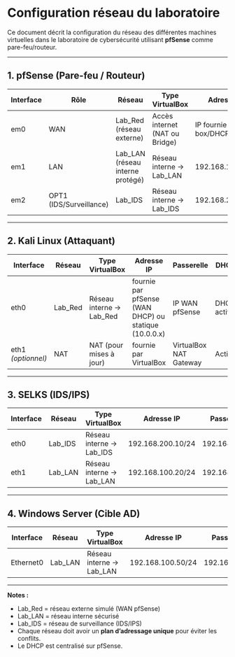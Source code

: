 # Configuration réseau du laboratoire

Ce document décrit la configuration du réseau des différentes machines virtuelles dans le laboratoire de cybersécurité utilisant **pfSense** comme pare-feu/routeur.

---

## 1. pfSense (Pare-feu / Routeur)

| Interface | Rôle | Réseau | Type VirtualBox | Adresse IP | Passerelle | DHCP |
|-----------|------|--------|-----------------|------------|------------|------|
| em0 | WAN | Lab_Red (réseau externe) | Accès internet (NAT ou Bridge) | IP fournie par box/DHCP | fournie par box | Activé |
| em1 | LAN | Lab_LAN (réseau interne protégé) | Réseau interne → Lab_LAN | 192.168.100.1/24 | - | 192.168.100.10-192.168.100.200 |
| em2 | OPT1 (IDS/Surveillance) | Lab_IDS | Réseau interne → Lab_IDS | 192.168.200.1/24 | - | Activé ou statique |

---

## 2. Kali Linux (Attaquant)

| Interface | Réseau | Type VirtualBox | Adresse IP | Passerelle | DHCP |
|-----------|--------|-----------------|------------|------------|------|
| eth0 | Lab_Red | Réseau interne → Lab_Red | fournie par pfSense (WAN DHCP) ou statique (10.0.0.x) | IP WAN pfSense | DHCP activé |
| eth1 *(optionnel)* | NAT | NAT (pour mises à jour) | fournie par VirtualBox | VirtualBox NAT Gateway | Activé |

---

## 3. SELKS (IDS/IPS)

| Interface | Réseau | Type VirtualBox | Adresse IP | Passerelle | DHCP |
|-----------|--------|-----------------|------------|------------|------|
| eth0 | Lab_IDS | Réseau interne → Lab_IDS | 192.168.200.10/24 | 192.168.200.1 | Statique |
| eth1 | Lab_LAN | Réseau interne → Lab_LAN | 192.168.100.20/24 | 192.168.100.1 | Statique |

---

## 4. Windows Server (Cible AD)

| Interface | Réseau | Type VirtualBox | Adresse IP | Passerelle | DHCP |
|-----------|--------|-----------------|------------|------------|------|
| Ethernet0 | Lab_LAN | Réseau interne → Lab_LAN | 192.168.100.50/24 | 192.168.100.1 | Statique (recommandé) |

---

**Notes :**
- Lab_Red = réseau externe simulé (WAN pfSense)
- Lab_LAN = réseau interne sécurisé
- Lab_IDS = réseau de surveillance (IDS/IPS)
- Chaque réseau doit avoir un **plan d’adressage unique** pour éviter les conflits.
- Le DHCP est centralisé sur pfSense.
